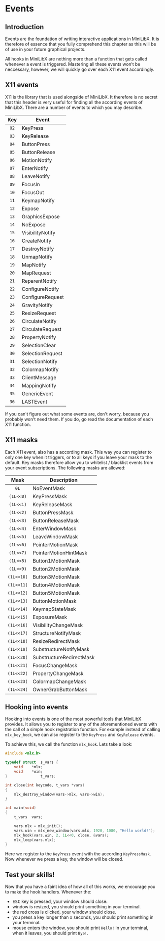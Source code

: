 # Events

## Introduction

Events are the foundation of writing interactive applications in MiniLibX. It is
therefore of essence that you fully comprehend this chapter as this will be of
use in your future graphical projects.

All hooks in MiniLibX are nothing more than a function that gets called whenever
a event is triggered. Mastering all these events won't be neccessary, however,
we will quickly go over each X11 event accordingly.

## X11 events

X11 is the library that is used alongside of MiniLibX. It therefore is no secret
that this header is very useful for finding all the according events of
MiniLibX. There are a number of events to which you may describe.

Key  | Event
:---:| -----
`02` | KeyPress
`03` | KeyRelease
`04` | ButtonPress
`05` | ButtonRelease
`06` | MotionNotify
`07` | EnterNotify
`08` | LeaveNotify
`09` | FocusIn
`10` | FocusOut
`11` | KeymapNotify
`12` | Expose
`13` | GraphicsExpose
`14` | NoExpose
`15` | VisibilityNotify
`16` | CreateNotify
`17` | DestroyNotify
`18` | UnmapNotify
`19` | MapNotify
`20` | MapRequest
`21` | ReparentNotify
`22` | ConfigureNotify
`23` | ConfigureRequest
`24` | GravityNotify
`25` | ResizeRequest
`26` | CirculateNotify
`27` | CirculateRequest
`28` | PropertyNotify
`29` | SelectionClear
`30` | SelectionRequest
`31` | SelectionNotify
`32` | ColormapNotify
`33` | ClientMessage
`34` | MappingNotify
`35` | GenericEvent
`36` | LASTEvent

If you can't figure out what some events are, don't worry, because you probably
won't need them. If you do, go read the documentation of each X11 function.

## X11 masks

Each X11 event, also has a according mask. This way you can register to only
one key when it triggers, or to all keys if you leave your mask to the default.
Key masks therefore allow you to whitelist / blacklist events from your event
subscriptions. The following masks are allowed:

Mask       | Description
:---------:| -----------
`0L`       | NoEventMask
`(1L<<0)`  | KeyPressMask
`(1L<<1)`  | KeyReleaseMask
`(1L<<2)`  | ButtonPressMask
`(1L<<3)`  | ButtonReleaseMask
`(1L<<4)`  | EnterWindowMask
`(1L<<5)`  | LeaveWindowMask
`(1L<<6)`  | PointerMotionMask
`(1L<<7)`  | PointerMotionHintMask
`(1L<<8)`  | Button1MotionMask
`(1L<<9)`  | Button2MotionMask
`(1L<<10)` | Button3MotionMask
`(1L<<11)` | Button4MotionMask
`(1L<<12)` | Button5MotionMask
`(1L<<13)` | ButtonMotionMask
`(1L<<14)` | KeymapStateMask
`(1L<<15)` | ExposureMask
`(1L<<16)` | VisibilityChangeMask
`(1L<<17)` | StructureNotifyMask
`(1L<<18)` | ResizeRedirectMask
`(1L<<19)` | SubstructureNotifyMask
`(1L<<20)` | SubstructureRedirectMask
`(1L<<21)` | FocusChangeMask
`(1L<<22)` | PropertyChangeMask
`(1L<<23)` | ColormapChangeMask
`(1L<<24)` | OwnerGrabButtonMask

## Hooking into events

Hooking into events is one of the most powerful tools that MiniLibX provides. It
allows you to register to any of the aforementioned events with the call of a
simple hook registration function. For example instead of calling `mlx_key_hook`,
we can also register to the `KeyPress` and `KeyRelease` events.

To achieve this, we call the function `mlx_hook`. Lets take a look:

```c
#include <mlx.h>

typedef struct	s_vars {
	void	*mlx;
	void	*win;
}				t_vars;

int	close(int keycode, t_vars *vars)
{
	mlx_destroy_window(vars->mlx, vars->win);
}

int	main(void)
{
	t_vars	vars;

	vars.mlx = mlx_init();
	vars.win = mlx_new_window(vars.mlx, 1920, 1080, "Hello world!");
	mlx_hook(vars.win, 2, 1L<<0, close, &vars);
	mlx_loop(vars.mlx);
}
```

Here we register to the `KeyPress` event with the according `KeyPressMask`. Now
whenever we press a key, the window will be closed.

## Test your skills!

Now that you have a faint idea of how all of this works, we encourage you to
make the hook handlers. Whenever the:
- <kbd>ESC</kbd> key is pressed, your window should close.
- window is resized, you should print something in your terminal.
- the red cross is clicked, your window should close.
- you press a key longer than x seconds, you should print something in your
terminal.
- mouse enters the window, you should print `Hello!` in your terminal, when it
leaves, you should print `Bye!`.
